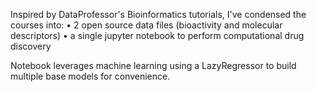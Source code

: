 Inspired by DataProfessor's Bioinformatics tutorials, I've condensed the courses into:
• 2 open source data files (bioactivity and molecular descriptors)
• a single jupyter notebook to perform computational drug discovery

Notebook leverages machine learning using a LazyRegressor to build multiple base models for convenience.
